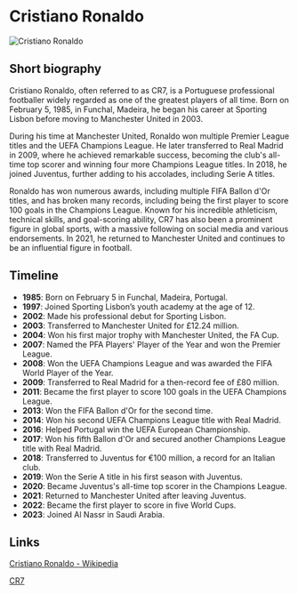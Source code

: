 # Cristiano Ronaldo


![Cristiano Ronaldo](https://tmssl.akamaized.net//images/foto/galerie/cristiano-ronaldo-al-nassr-2023-1690844161-112905.jpg?lm=1690844177)

## Short biography

Cristiano Ronaldo, often referred to as CR7, is a Portuguese professional footballer widely regarded as one of the greatest players of all time. Born on February 5, 1985, in Funchal, Madeira, he began his career at Sporting Lisbon before moving to Manchester United in 2003.

During his time at Manchester United, Ronaldo won multiple Premier League titles and the UEFA Champions League. He later transferred to Real Madrid in 2009, where he achieved remarkable success, becoming the club's all-time top scorer and winning four more Champions League titles. In 2018, he joined Juventus, further adding to his accolades, including Serie A titles.

Ronaldo has won numerous awards, including multiple FIFA Ballon d'Or titles, and has broken many records, including being the first player to score 100 goals in the Champions League. Known for his incredible athleticism, technical skills, and goal-scoring ability, CR7 has also been a prominent figure in global sports, with a massive following on social media and various endorsements. In 2021, he returned to Manchester United and continues to be an influential figure in football.


## Timeline

* **1985**: Born on February 5 in Funchal, Madeira, Portugal.
* **1997**: Joined Sporting Lisbon’s youth academy at the age of 12.
* **2002**: Made his professional debut for Sporting Lisbon.
* **2003**: Transferred to Manchester United for £12.24 million.
* **2004**: Won his first major trophy with Manchester United, the FA Cup.
* **2007**: Named the PFA Players' Player of the Year and won the Premier League.
* **2008**: Won the UEFA Champions League and was awarded the FIFA World Player of the Year.
* **2009**: Transferred to Real Madrid for a then-record fee of £80 million.
* **2011**: Became the first player to score 100 goals in the UEFA Champions League.
* **2013**: Won the FIFA Ballon d'Or for the second time.
* **2014**: Won his second UEFA Champions League title with Real Madrid.
* **2016**: Helped Portugal win the UEFA European Championship.
* **2017**: Won his fifth Ballon d'Or and secured another Champions League title with Real Madrid.
* **2018**: Transferred to Juventus for €100 million, a record for an Italian club.
* **2019**: Won the Serie A title in his first season with Juventus.
* **2020**: Became Juventus's all-time top scorer in the Champions League.
* **2021**: Returned to Manchester United after leaving Juventus.
* **2022**: Became the first player to score in five World Cups.
* **2023**: Joined Al Nassr in Saudi Arabia.

## Links

[Cristiano Ronaldo - Wikipedia](https://en.wikipedia.org/wiki/Cristiano_Ronaldo)

[CR7](https://www.cristianoronaldo.com/#cr7)